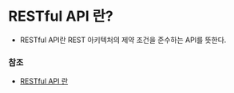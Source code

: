 #   RESTful API 란?

-   RESTful API란 REST 아키텍처의 제약 조건을 준수하는 API를 뜻한다.

### 참조
-   [RESTful API 란](https://www.redhat.com/ko/topics/api/what-is-a-rest-api)